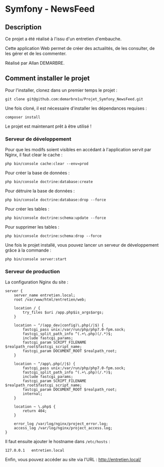 # Symfony - NewsFeed #

## Description ##

Ce projet a été réalisé à l'issu d'un entretien d'embauche.

Cette application Web permet de créer des actualités, de les consulter, de les gérer et de les commenter.

Réalisé par Allan DEMARBRE.

## Comment installer le projet ##

Pour l'installer, clonez dans un premier temps le projet : 

``
git clone git@github.com:demarbre1u/Projet_Symfony_NewsFeed.git
``

Une fois cloné, il est nécessaire d'installer les dépendances requises : 

``
composer install
``

Le projet est maintenant prêt à être utilisé !

### Serveur de développement ###

Pour que les modifs soient visibles en accédant à l'application servit par Nginx, il faut clear le cache :

``php bin/console cache:clear --env=prod``

Pour créer la base de données :

``php bin/console doctrine:database:create``

Pour détruire la base de données :

``php bin/console doctrine:database:drop --force``

Pour créer les tables :

``php bin/console doctrine:schema:update --force``

Pour supprimer les tables : 

``php bin/console doctrine:schema:drop --force``

Une fois le projet installé, vous pouvez lancer un serveur de développement grâce à la commande :

``php bin/console server:start``

### Serveur de production ###

La configuration Nginx du site :

```nginx
server {
    server_name entretien.local;
    root /var/www/html/entretien/web;
    
    location / {
        try_files $uri /app.php$is_args$args;
    }
    
    location ~ ^/(app_dev|config)\.php(/|$) {
        fastcgi_pass unix:/var/run/php/php7.0-fpm.sock;
        fastcgi_split_path_info ^(.+\.php)(/.*)$;
        include fastcgi_params;
        fastcgi_param SCRIPT_FILENAME $realpath_root$fastcgi_script_name;
        fastcgi_param DOCUMENT_ROOT $realpath_root;
    }
    
    location ~ ^/app\.php(/|$) {
        fastcgi_pass unix:/var/run/php/php7.0-fpm.sock;
        fastcgi_split_path_info ^(.+\.php)(/.*)$;
        include fastcgi_params;
        fastcgi_param SCRIPT_FILENAME $realpath_root$fastcgi_script_name;
        fastcgi_param DOCUMENT_ROOT $realpath_root;
        internal;
    }
    
    location ~ \.php$ {
        return 404;
    }
    
    error_log /var/log/nginx/project_error.log;
    access_log /var/log/nginx/project_access.log;
}
```

Il faut ensuite ajouter le hostname dans ``/etc/hosts`` : 

``127.0.0.1   entretien.local``

Enfin, vous pouvez accéder au site via l'URL : http://entretien.local/
